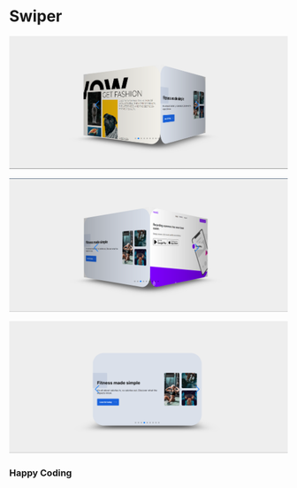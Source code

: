 # Swiper   

![alt text](<Screenshot 2024-02-21 181856.png>)

    
  
 ![alt text](<Screenshot 2024-02-21 181914.png>) 
 
   
 
 ![alt text](<Screenshot 2024-02-21 181936.png>)
  
  
 ### Happy Coding